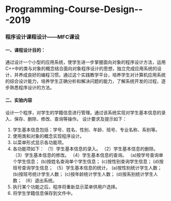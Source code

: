 # Programming-Course-Design---2019
### 程序设计课程设计——MFC课设
#### 一、课程设计目的：
通过设计一个小型的应用系统，使学生进一步掌握面向对象的程序设计方法，运用C++中的类与对象的概念结合面向对象程序设计的思想，独立完成应用系统的设计，并养成良好的编程习惯。通过这个实践教学平台，培养学生对计算机应用系统的综合设计能力，培养学生正确分析和解决问题的能力，了解系统开发的过程，逐步熟悉程序设计的方法。
#### 二、实验内容
设计一个程序，对学生的学籍信息进行管理。通过该系统实现对学生基本信息的录入、保存、删除、修改、查询等操作。 
设计要求及提示如下：
1. 学生基本信息包括：学号、姓名、性别、年龄、班号、专业名称、系别等。
2. 使用类和对象的概念实现程序设计。
3. 以菜单形式显示各功能项。
4. 各功能项如下：
（1）学生基本信息的录入。
（2）学生基本信息的删除。
（3）学生基本信息的修改。
（4）学生基本信息的查询。
（a)按学号查询单个学生信息；
 (b)按姓名查询单个学生信息；
 (c)按性别查询学生信息；
 (d)按班号查询学生信息；
（5）学生基本信息的统计。
 (a)按性别统计学生人数；
 (b)按班号统计学生人数；
 (c)按年龄统计学生人数；
 (d)按系别统计学生人数；
（6）退出系统。
5. 执行某个功能之后，程序将重新显示菜单供用户选择。 
6. 将学生学籍信息保存到文件中。
